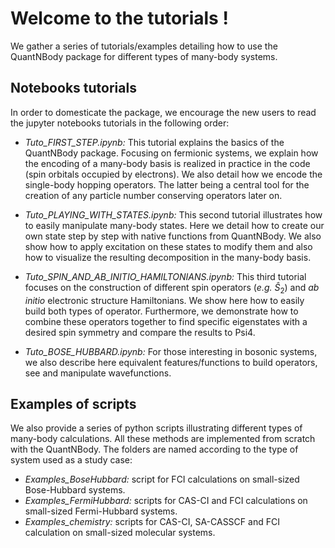 # Welcome to the tutorials !

We gather a series of tutorials/examples detailing how to use the QuantNBody package for different types of many-body systems. 

## Notebooks tutorials

In order to domesticate the package, we encourage the new users to read the jupyter notebooks tutorials in the following order:

- *Tuto_FIRST_STEP.ipynb:* 
This tutorial explains the basics of the QuantNBody package. Focusing on fermionic systems, 
we explain how the encoding of a many-body basis  is realized in practice in the code (spin orbitals occupied by electrons).
We also detail how we encode the single-body hopping operators. The latter being a central tool for the creation of any particle number conserving operators later on. 

- *Tuto_PLAYING_WITH_STATES.ipynb:* 
This second tutorial illustrates how to easily manipulate many-body states. Here we detail how to create our own state step by step with native functions from QuantNBody. We also show how to apply excitation on these states to modify them and also how to visualize the resulting decomposition in the many-body basis.

- *Tuto_SPIN_AND_AB_INITIO_HAMILTONIANS.ipynb:* 
This third tutorial focuses on the construction of different spin operators (*e.g.* $\hat{S}_2$) and *ab initio* electronic structure Hamiltonians. We show here how to easily build both types of operator. Furthermore, we demonstrate how to combine these operators together to find specific eigenstates with a desired spin symmetry and compare the results to Psi4.

- *Tuto_BOSE_HUBBARD.ipynb:* 
For those interesting in bosonic systems, we also describe here equivalent features/functions to build operators, see and manipulate wavefunctions.


## Examples of scripts

We also provide a series of python scripts illustrating different types of many-body calculations. All these methods are implemented from scratch with the QuantNBody. The folders are named according to the type of system used as a study case:

- *Examples_BoseHubbard:* script for FCI calculations on small-sized Bose-Hubbard systems.
- *Examples_FermiHubbard:* scripts for CAS-CI and FCI calculations on small-sized Fermi-Hubbard systems.
- *Examples_chemistry:* scripts for CAS-CI, SA-CASSCF and FCI calculation on small-sized molecular systems.

